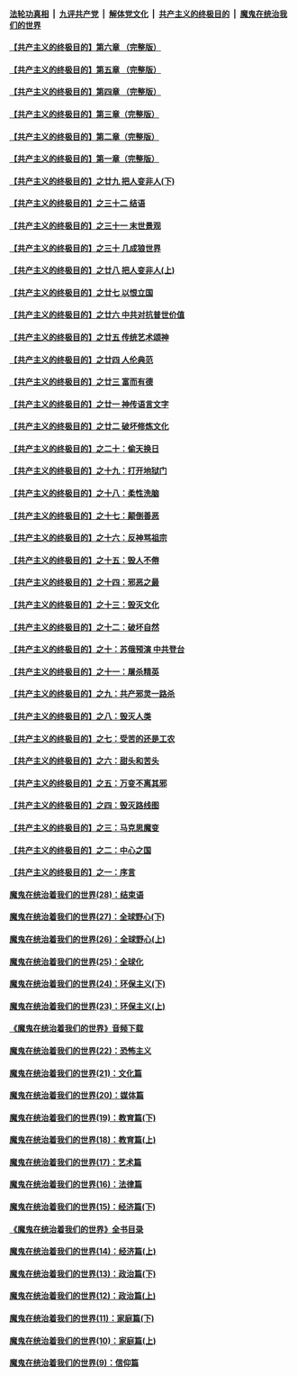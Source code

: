 ####  [法轮功真相](../../../../basic/blob/master/README.md?t=05281731) &nbsp;|&nbsp; [九评共产党](../../../../9ping.md/blob/master/README.md?t=05281731) &nbsp;|&nbsp; [解体党文化](../../../../jtdwh.md/blob/master/README.md?t=05281731)  &nbsp;|&nbsp; [共产主义的终极目的](../../../../gczydzjmd.md/blob/master/README.md?t=05281731) &nbsp;|&nbsp; [魔鬼在统治我们的世界](../../../../mgztzwmdsj.md/blob/master/README.md?t=05281731) 

#### [【共产主义的终极目的】第六章 （完整版）](../pages/nsc422/n11428913.md?t=05281731) 

#### [【共产主义的终极目的】第五章 （完整版）](../pages/nsc422/n11428912.md?t=05281731) 

#### [【共产主义的终极目的】第四章 （完整版）](../pages/nsc422/n11428907.md?t=05281731) 

#### [【共产主义的终极目的】第三章（完整版）](../pages/nsc422/n11428848.md?t=05281731) 

#### [【共产主义的终极目的】第二章（完整版）](../pages/nsc422/n11428831.md?t=05281731) 

#### [【共产主义的终极目的】第一章（完整版）](../pages/nsc422/n11417651.md?t=05281731) 

#### [【共产主义的终极目的】之廿九 把人变非人(下)](../pages/nsc422/n11344140.md?t=05281731) 

#### [【共产主义的终极目的】之三十二 结语](../pages/nsc422/n11360535.md?t=05281731) 

#### [【共产主义的终极目的】之三十一 末世景观](../pages/nsc422/n11351129.md?t=05281731) 

#### [【共产主义的终极目的】之三十 几成狼世界](../pages/nsc422/n11348280.md?t=05281731) 

#### [【共产主义的终极目的】之廿八 把人变非人(上)](../pages/nsc422/n11340492.md?t=05281731) 

#### [【共产主义的终极目的】之廿七 以恨立国](../pages/nsc422/n11336944.md?t=05281731) 

#### [【共产主义的终极目的】之廿六 中共对抗普世价值](../pages/nsc422/n11324785.md?t=05281731) 

#### [【共产主义的终极目的】之廿五 传统艺术颂神](../pages/nsc422/n11296396.md?t=05281731) 

#### [【共产主义的终极目的】之廿四 人伦典范](../pages/nsc422/n11296397.md?t=05281731) 

#### [【共产主义的终极目的】之廿三 富而有德](../pages/nsc422/n11283598.md?t=05281731) 

#### [【共产主义的终极目的】之廿一 神传语言文字](../pages/nsc422/n11263265.md?t=05281731) 

#### [【共产主义的终极目的】之廿二 破坏修炼文化](../pages/nsc422/n11245728.md?t=05281731) 

#### [【共产主义的终极目的】之二十：偷天换日](../pages/nsc422/n11238846.md?t=05281731) 

#### [【共产主义的终极目的】之十九：打开地狱门](../pages/nsc422/n11206376.md?t=05281731) 

#### [【共产主义的终极目的】之十八：柔性洗脑](../pages/nsc422/n11199994.md?t=05281731) 

#### [【共产主义的终极目的】之十七：颠倒善恶](../pages/nsc422/n11179782.md?t=05281731) 

#### [【共产主义的终极目的】之十六：反神骂祖宗](../pages/nsc422/n11166798.md?t=05281731) 

#### [【共产主义的终极目的】之十五：毁人不倦](../pages/nsc422/n11166792.md?t=05281731) 

#### [【共产主义的终极目的】之十四：邪恶之最](../pages/nsc422/n11150249.md?t=05281731) 

#### [【共产主义的终极目的】之十三：毁灭文化](../pages/nsc422/n11135227.md?t=05281731) 

#### [【共产主义的终极目的】之十二：破坏自然](../pages/nsc422/n11135214.md?t=05281731) 

#### [【共产主义的终极目的】之十：苏俄预演 中共登台](../pages/nsc422/n11118424.md?t=05281731) 

#### [【共产主义的终极目的】之十一：屠杀精英](../pages/nsc422/n11118442.md?t=05281731) 

#### [【共产主义的终极目的】之九：共产邪灵一路杀](../pages/nsc422/n11114139.md?t=05281731) 

#### [【共产主义的终极目的】之八：毁灭人类](../pages/nsc422/n11108503.md?t=05281731) 

#### [【共产主义的终极目的】之七：受苦的还是工农](../pages/nsc422/n11101809.md?t=05281731) 

#### [【共产主义的终极目的】之六：甜头和苦头](../pages/nsc422/n11096971.md?t=05281731) 

#### [【共产主义的终极目的】之五：万变不离其邪](../pages/nsc422/n11091285.md?t=05281731) 

#### [【共产主义的终极目的】之四：毁灭路线图](../pages/nsc422/n11086284.md?t=05281731) 

#### [【共产主义的终极目的】之三：马克思魔变](../pages/nsc422/n11061941.md?t=05281731) 

#### [【共产主义的终极目的】之二：中心之国](../pages/nsc422/n11047728.md?t=05281731) 

#### [【共产主义的终极目的】之一：序言](../pages/nsc422/n11086077.md?t=05281731) 

#### [魔鬼在统治着我们的世界(28)：结束语](../pages/nsc422/n10936246.md?t=05281731) 

#### [魔鬼在统治着我们的世界(27)：全球野心(下)](../pages/nsc422/n10928319.md?t=05281731) 

#### [魔鬼在统治着我们的世界(26)：全球野心(上)](../pages/nsc422/n10900318.md?t=05281731) 

#### [魔鬼在统治着我们的世界(25)：全球化](../pages/nsc422/n10788205.md?t=05281731) 

#### [魔鬼在统治着我们的世界(24)：环保主义(下)](../pages/nsc422/n10695307.md?t=05281731) 

#### [魔鬼在统治着我们的世界(23)：环保主义(上)](../pages/nsc422/n10688613.md?t=05281731) 

#### [《魔鬼在统治着我们的世界》音频下载](../pages/nsc422/n10635553.md?t=05281731) 

#### [魔鬼在统治着我们的世界(22)：恐怖主义](../pages/nsc422/n10614727.md?t=05281731) 

#### [魔鬼在统治着我们的世界(21)：文化篇](../pages/nsc422/n10597706.md?t=05281731) 

#### [魔鬼在统治着我们的世界(20)：媒体篇](../pages/nsc422/n10586579.md?t=05281731) 

#### [魔鬼在统治着我们的世界(19)：教育篇(下)](../pages/nsc422/n10564808.md?t=05281731) 

#### [魔鬼在统治着我们的世界(18)：教育篇(上)](../pages/nsc422/n10526970.md?t=05281731) 

#### [魔鬼在统治着我们的世界(17)：艺术篇](../pages/nsc422/n10499093.md?t=05281731) 

#### [魔鬼在统治着我们的世界(16)：法律篇](../pages/nsc422/n10485969.md?t=05281731) 

#### [魔鬼在统治着我们的世界(15)：经济篇(下)](../pages/nsc422/n10469975.md?t=05281731) 

#### [《魔鬼在统治着我们的世界》全书目录](../pages/nsc422/n10464261.md?t=05281731) 

#### [魔鬼在统治着我们的世界(14)：经济篇(上)](../pages/nsc422/n10457370.md?t=05281731) 

#### [魔鬼在统治着我们的世界(13)：政治篇(下)](../pages/nsc422/n10448270.md?t=05281731) 

#### [魔鬼在统治着我们的世界(12)：政治篇(上)](../pages/nsc422/n10444576.md?t=05281731) 

#### [魔鬼在统治着我们的世界(11)：家庭篇(下)](../pages/nsc422/n10440961.md?t=05281731) 

#### [魔鬼在统治着我们的世界(10)：家庭篇(上)](../pages/nsc422/n10435448.md?t=05281731) 

#### [魔鬼在统治着我们的世界(9)：信仰篇](../pages/nsc422/n10432159.md?t=05281731) 

